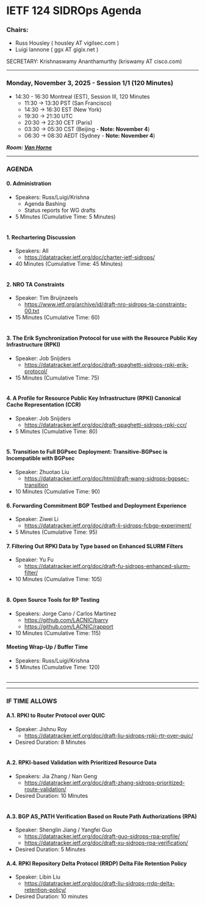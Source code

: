 # IETF 124 SIDROps Agenda

### Chairs:  
- Russ Housley ( housley AT vigilsec.com )
- Luigi Iannone ( ggx AT gigix.net )

SECRETARY: Krishnaswamy Ananthamurthy (kriswamy AT cisco.com)

---

### Monday, November 3, 2025 - Session 1/1 (120 Minutes)


- 14:30 - 16:30 Montreal (EST), Session III, 120 Minutes
    - 11:30 -> 13:30 PST (San Francisco)
    - 14:30 -> 16:30 EST (New York)
    - 19:30 -> 21:30 UTC 
    - 20:30 -> 22:30 CET (Paris)
    - 03:30 -> 05:30 CST (Beijing - **Note: November 4**)
    - 06:30 -> 08:30 AEDT (Sydney - **Note: November 4**)


***Room: [Van Horne](https://datatracker.ietf.org/meeting/124/floor-plan?room=van-horne)***

--- 
###  AGENDA

#### 0. Administration
-  Speakers: Russ/Luigi/Krishna
    - Agenda Bashing
    - Status reports for WG drafts
- 5 Minutes (Cumulative Time: 5 Minutes)
<br><br>

#### 1. Rechartering Discussion
-  Speakers: All
    - https://datatracker.ietf.org/doc/charter-ietf-sidrops/  
- 40 Minutes (Cumulative Time: 45 Minutes)
<br><br>


#### 2. NRO TA Constraints
- Speaker: Tim Bruijnzeels
    - https://www.ietf.org/archive/id/draft-nro-sidrops-ta-constraints-00.txt
- 15 Minutes (Cumulative Time: 60)
<br><br>

#### 3. The Erik Synchronization Protocol for use with the Resource Public Key Infrastructure (RPKI)
- Speaker: Job Snijders
  - https://datatracker.ietf.org/doc/draft-spaghetti-sidrops-rpki-erik-protocol/
- 15 Minutes (Cumulative Time: 75)
<br><br>

#### 4. A Profile for Resource Public Key Infrastructure (RPKI) Canonical Cache Representation (CCR)
- Speaker: Job Snijders
    - https://datatracker.ietf.org/doc/draft-spaghetti-sidrops-rpki-ccr/
- 5 Minutes (Cumulative Time: 80)
<br><br>

#### 5. Transition to Full BGPsec Deployment: Transitive-BGPsec is Incompatible with BGPsec
- Speaker: Zhuotao Liu
    - https://datatracker.ietf.org/doc/html/draft-wang-sidrops-bgpsec-transition
- 10 Minutes (Cumulative Time: 90)

#### 6. Forwarding Commitment BGP Testbed and Deployment Experience
- Speaker: Ziwei Li
    - https://datatracker.ietf.org/doc/draft-li-sidrops-fcbgp-experiment/ 
- 5 Minutes (Cumulative Time: 95)

#### 7. Filtering Out RPKI Data by Type based on Enhanced SLURM Filters
- Speaker: Yu Fu
    - https://datatracker.ietf.org/doc/draft-fu-sidrops-enhanced-slurm-filter/
- 10 Minutes (Cumulative Time: 105)
<br><br>

#### 8. Open Source Tools for RP Testing
- Speakers: Jorge Cano / Carlos Martinez
    - https://github.com/LACNIC/barry 
    - https://github.com/LACNIC/rapport
- 10 Minutes (Cumulative Time: 115)

#### Meeting Wrap-Up / Buffer Time
- Speakers: Russ/Luigi/Krishna
- 5 Minutes (Cumulative Time: 120)
<br><br>


---
---
### IF TIME ALLOWS

#### A.1. RPKI to Router Protocol over QUIC
- Speaker: Jishnu Roy 
    - https://datatracker.ietf.org/doc/draft-liu-sidrops-rpki-rtr-over-quic/
- Desired Duration: 8 Minutes
<br><br>

#### A.2. RPKI-based Validation with Prioritized Resource Data
- Speakers: Jia Zhang / Nan Geng
    - https://datatracker.ietf.org/doc/draft-zhang-sidrops-prioritized-route-validation/
- Desired Duration: 10 Minutes
<br><br>

#### A.3. BGP AS_PATH Verification Based on Route Path Authorizations (RPA)
- Speaker: Shenglin Jiang / Yangfei Guo
    - https://datatracker.ietf.org/doc/draft-guo-sidrops-rpa-profile/
    - https://datatracker.ietf.org/doc/draft-xu-sidrops-rpa-verification/
- Desired Duration: 5 Minutes


#### A.4. RPKI Repository Delta Protocol (RRDP) Delta File Retention Policy
- Speaker: Libin Liu
    - https://datatracker.ietf.org/doc/draft-liu-sidrops-rrdp-delta-retention-policy/
- Desired Duration: 10 minutes
